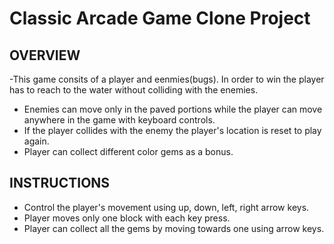 # Classic Arcade Game Clone Project


## OVERVIEW

-This game consits of a player and eenmies(bugs). In order to win the player has to reach to the water without colliding with 
the enemies.
- Enemies can move only in the paved portions while the player can move anywhere in the game with keyboard controls.
- If the player collides with the enemy the player's location is reset to play again.
- Player can collect different color gems as a bonus.

## INSTRUCTIONS
- Control the player's movement using up, down, left, right arrow keys.
- Player moves only one block with each key press.
- Player can collect all the gems by moving towards one using arrow keys. 
